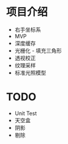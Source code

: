# 项目介绍
- 右手坐标系
- MVP
- 深度缓存
- 光栅化 - 填充三角形
- 透视校正
- 纹理采样
- 标准光照模型

# TODO
- Unit Test
- 天空盒
- 阴影
- 剔除